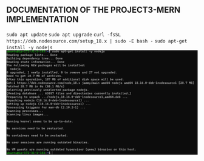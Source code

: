 ## DOCUMENTATION OF THE PROJECT3-MERN IMPLEMENTATION

`sudo apt update`
`sudo apt upgrade`
`curl -fsSL https://deb.nodesource.com/setup_18.x | sudo -E bash -`
`sudo apt-get install -y nodejs`
![Node.js installation](./images/Install%20Node.js%20on%20the%20server.PNG)
